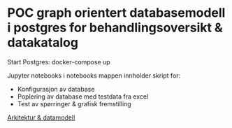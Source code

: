 # POC graph orientert databasemodell i postgres for behandlingsoversikt & datakatalog

Start Postgres: docker-compose up

Jupyter notebooks i notebooks mappen innholder skript for: 

- Konfigurasjon av database
- Poplering av database med testdata fra excel
- Test av spørringer & grafisk fremstilling


[Arkitektur & datamodell](https://drive.google.com/file/d/1vUTrJ6hxzTYY2P9A_lPSswjMxwi7k8As/view?usp=sharing)





